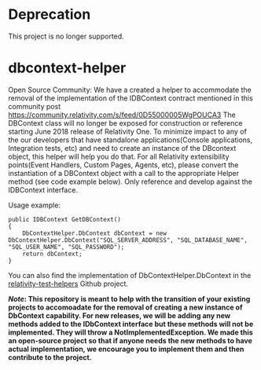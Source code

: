 # Deprecation
This project is no longer supported.

# dbcontext-helper
Open Source Community: We have a created a helper to accommodate the removal of the implementation of the IDBContext contract mentioned in this community post https://community.relativity.com/s/feed/0D55000005WgPOUCA3 The DBContext class will no longer be exposed for construction or reference starting June 2018 release of Relativity One. To minimize impact to any of the our developers that have standalone applications(Console applications, Integration tests, etc) and need to create an instance of the DBcontext object, this helper will help you do that. For all Relativity extensibility points(Event Handlers, Custom Pages, Agents, etc), please convert the instantiation of a DBContext object with a call to the appropriate Helper method (see code example below). Only reference and develop against the IDBContext interface.

Usage example:

```
public IDBContext GetDBContext()
{
	DbContextHelper.DbContext dbContext = new DbContextHelper.DbContext("SQL_SERVER_ADDRESS", "SQL_DATABASE_NAME", "SQL_USER_NAME", "SQL_PASSWORD");
	return dbContext;
}
```

You can also find the implementation of DbContextHelper.DbContext in the [relativity-test-helpers](https://github.com/relativitydev/relativity-test-helpers) Github project.

**_Note_: This repository is meant to help with the transition of your existing projects to accomoadate for the removal of creating a new instance of DbContext capability. For new releases, we will be adding any new methods added to the IDbContext interface but these methods will not be implemented. They will throw a NotImplementedException. We made this an open-source project so that if anyone needs the new methods to have actual implementation, we encourage you to implement them and then contribute to the project.**
